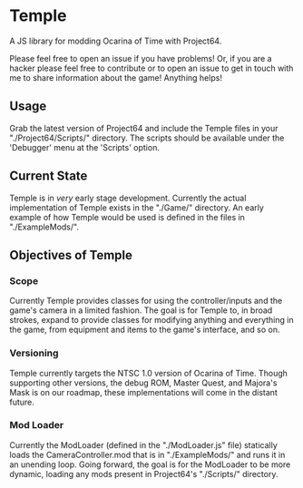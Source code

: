 # Temple
A JS library for modding Ocarina of Time with Project64.

Please feel free to open an issue if you have problems! Or, if you are a hacker please feel free to contribute or to open an issue to get in touch with me to share information about the game! Anything helps!

## Usage
Grab the latest version of Project64 and include the Temple files in your "./Project64/Scripts/" directory. The scripts should be available under the 'Debugger' menu at the 'Scripts' option.

## Current State
Temple is in _very_ early stage development. Currently the actual implementation of Temple exists in the "./Game/" directory. An early example of how Temple would be used is defined in the files in "./ExampleMods/".

## Objectives of Temple

### Scope
Currently Temple provides classes for using the controller/inputs and the game's camera in a limited fashion. The goal is for Temple to, in broad strokes, expand to provide classes for modifying anything and everything in the game, from equipment and items to the game's interface, and so on.

### Versioning
Temple currently targets the NTSC 1.0 version of Ocarina of Time. Though supporting other versions, the debug ROM, Master Quest, and Majora's Mask is on our roadmap, these implementations will come in the distant future.

### Mod Loader
Currently the ModLoader (defined in the "./ModLoader.js" file) statically loads the CameraController.mod that is in "./ExampleMods/" and runs it in an unending loop. Going forward, the goal is for the ModLoader to be more dynamic, loading any mods present in Project64's "./Scripts/" directory.
